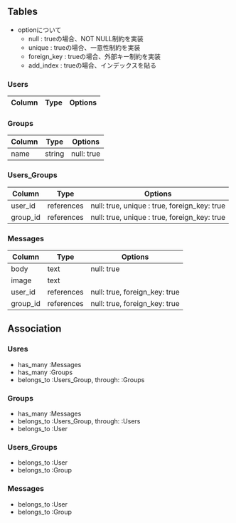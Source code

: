 ## Tables
- optionについて
  - null : trueの場合、NOT NULL制約を実装
  - unique : trueの場合、一意性制約を実装
  - foreign_key : trueの場合、外部キー制約を実装
  - add_index : trueの場合、インデックスを貼る 

### Users
|Column|Type|Options|
|------|----|-------|

### Groups
|Column|Type|Options|
|------|----|-------|
|name|string|null: true|

### Users_Groups
|Column|Type|Options|
|------|----|-------|
|user_id|references|null: true, unique : true, foreign_key: true|
|group_id|references|null: true, unique : true, foreign_key: true|

### Messages
|Column|Type|Options|
|------|----|-------|
|body|text|null: true|
|image|text||
|user_id|references|null: true, foreign_key: true|
|group_id|references|null: true, foreign_key: true|

## Association
### Usres 
- has_many :Messages
- has_many :Groups
- belongs_to :Users_Group, through: :Groups

### Groups
- has_many :Messages
- belongs_to :Users_Group, through: :Users
- belongs_to :User

### Users_Groups
- belongs_to :User
- belongs_to :Group

### Messages
- belongs_to :User
- belongs_to :Group